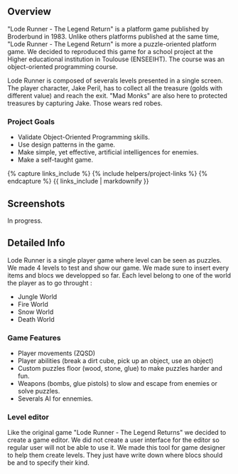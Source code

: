 <!---
Grégoire Boiron <gregoire.boiron@gmail.com>
Copyright (c) 2018 Grégoire Boiron  All Rights Reserved.
--->

Overview
--------------------
"Lode Runner - The Legend Return" is a platform game published by Broderbund in 1983. Unlike others platforms published at the same time, "Lode Runner - The Legend Return" is more a puzzle-oriented platform game. We decided to reproduced this game for a school project at the Higher educational institution in Toulouse (ENSEEIHT). The course was an object-oriented programming course.

Lode Runner is composed of severals levels presented in a single screen. The player character, Jake Peril, has to collect all the treasure (golds with different value) and reach the exit. "Mad Monks" are also here to protected treasures by capturing Jake. Those wears red robes.

### Project Goals
* Validate Object-Oriented Programming skills.
* Use design patterns in the game.
* Make simple, yet effective, artificial intelligences for enemies.
* Make a self-taught game.

{% capture links_include %}
{% include helpers/project-links %}
{% endcapture %}
{{ links_include | markdownify }}

Screenshots
--------------------
In progress.

Detailed Info
--------------------
Lode Runner is a single player game where level can be seen as puzzles. We made 4 levels to test and show our game. We made sure to insert every items and blocs we developped so far. Each level belong to one of the world the player as to go throught :

* Jungle World
* Fire World
* Snow World
* Death World

### Game Features
* Player movements (ZQSD)
* Player abilities (break a dirt cube, pick up an object, use an object)
* Custom puzzles floor (wood, stone, glue) to make puzzles harder and fun.
* Weapons (bombs, glue pistols) to slow and escape from enemies or solve puzzles.
* Severals AI for ennemies.

### Level editor
Like the original game "Lode Runner - The Legend Returns" we decided to create a game editor. We did not create a user interface for the editor so regular user will not be able to use it. We made this tool for game designer to help them create levels. They just have write down where blocs should be and to specify their kind.
